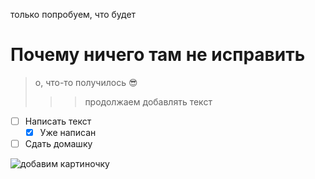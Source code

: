 только попробуем, что будет

# Почему ничего там не исправить



> о, что-то получилось :sunglasses:
>>> продолжаем добавлять текст

* [ ] Написать текст
    * [x] Уже написан
* [ ] Сдать домашку

![добавим картиночку](https://pickimage.ru/wp-content/uploads/2018/06/ribkivakvariume1.jpg "рыбка в аквариуме")
